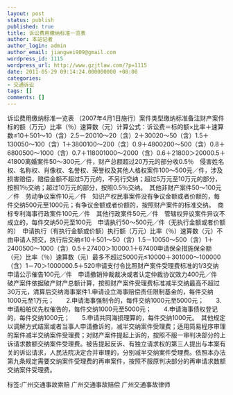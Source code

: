 ```yaml
---
layout: post
status: publish
published: true
title: 诉讼费用缴纳标准一览表
author: 本站记者
author_login: admin
author_email: jiangwei909@gmail.com
wordpress_id: 1115
wordpress_url: http://www.gzjtlaw.com/?p=1115
date: 2011-05-29 09:14:24.000000000 +08:00
categories:
- 交通诉讼
tags: []
comments: []
---
```

 诉讼费用缴纳标准一览表 （2007年4月1日施行）案件类型缴纳标准备注财产案件标的额（万元）比率（％）速算数（元）计算公式：诉讼费＝标的额&times;比率＋速算数&le;10＋501～10（含）2.5－20010～20（含）2＋30020～50（含）1.5＋130050～100（含）1＋3800100～200（含）0.9＋4800200～500（含）0.8＋6800500～1000（含）0.7＋118001000～2000（含）0.6＋21800＞20000.5＋41800离婚案件50～300元／件，财产总额超过20万元的部分收0.5％　侵害姓名权、名称权、肖像权、名誉权、荣誉权及其他人格权案件100～500元／件，涉及损害赔偿，赔偿金额不超过5万元的，不另行交纳；超过5万元至10万元的部分，按照1％交纳；超过10万元的部分，按照0.5％交纳。　其他非财产案件50～100元／件　劳动争议案件10元／件　知识产权民事案件没有争议金额或者价额的，每件交纳500元至1000元；有争议金额或者价额的，按照财产案件的标准交纳。　商标专利海事行政案件100元／件　其他行政案件50元／件　管辖权异议案件异议不成立的，每件交纳50元至100元　申请执行50～500元／件（无执行金额或者价额的）　申请执行（有执行金额或价额）执行额（万元）比率（％）速算数（元）不由申请人预交，执行后交纳&le;10＋501～50（含）1.5－10050～500（含）1＋2400500～1000（含）0.5＋27400＞10000.1＋67400申请保全措施保全额（元）比率（％）速算数（元）最多不超过5000元&le;10000＋301000～100000（含）1－70＞1000000.5＋520申请支付令比照财产案件受理费标准的1&#47;3交纳　申请公示催告100元／件　申请撤销仲裁裁决或者认定仲裁协议效力400元／件　破产案件依据破产财产总额计算，按照财产案件受理费标准减半交纳最高不超过30万元，清算后交纳海事案件1.申请设立海事赔偿责任限制基金的，每件交纳1000元至1万元；　　2.申请海事强制令的，每件交纳1000元至5000元；　　3.申请船舶优先权催告的，每件交纳1000元至5000元；　　4.申请海事债权登记的，每件交纳1000元；　　5.申请共同海损理算的，每件交纳1000元。　其他规定以调解方式结案或者当事人申请撤诉的，减半交纳案件受理费；适用简易程序审理的案件减半交纳案件受理费；对财产案件提起上诉的，按照不服一审判决部分的上诉请求数额交纳案件受理费。被告提起反诉、有独立请求权的第三人提出与本案有关的诉讼请求，人民法院决定合并审理的，分别减半交纳案件受理费。依照本办法第九条规定需要交纳案件受理费的再审案件，按照不服原判决部分的再审请求数额交纳案件受理费。标签:广州交通事故索赔 广州交通事故赔偿 广州交通事故律师
